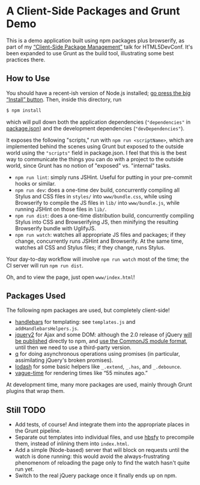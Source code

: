 # A Client-Side Packages and Grunt Demo

This is a demo application built using npm packages plus browserify, as part of my
[“Client-Side Package Management”](http://www.slideshare.net/domenicdenicola/client-side-packages)
talk for HTML5DevConf. It's been expanded to use Grunt as the build tool, illustrating some best practices there.

## How to Use

You should have a recent-ish version of Node.js installed; [go press the big “Install” button](http://nodejs.org/).
Then, inside this directory, run

```bash
$ npm install
```

which will pull down both the application dependencies (`"dependencies"` in [package.json](package.json)) and the
development dependencies (`"devDependencies"`).

It exposes the following "scripts," run with `npm run <scriptName>`, which are implemented behind the scenes using
Grunt but exposed to the outside world using the `"scripts"` field in package.json. I feel that this is the best way
to communicate the things you can do with a project to the outside world, since Grunt has no notion of "exposed" vs.
"internal" tasks.

* `npm run lint`: simply runs JSHint. Useful for putting in your pre-commit hooks or similar.
* `npm run dev`: does a one-time dev build, concurrently compiling all Stylus and CSS files in `styles/` into
  `www/bundle.css`, while using Browserify to compile the JS files in `lib/` into `www/bundle.js`, while running
  JSHint on those files in `lib/`.
* `npm run dist`: does a one-time distribution build, concurrently compiling Stylus into CSS and Browserifying JS, then
  minifying the resulting Browserify bundle with UglifyJS.
* `npm run watch`: watches all appropriate JS files and packages; if they change, concurrently runs JSHint and
  Browserify. At the same time, watches all CSS and Stylus files; if they change, runs Stylus.

Your day-to-day workflow will involve `npm run watch` most of the time; the CI server will run `npm run dist`.

Oh, and to view the page, just open `www/index.html`!

## Packages Used

The following npm packages are used, but completely client-side!

* [handlebars](https://npmjs.org/package/handlebars) for templating: see `templates.js` and `addHandlebarsHelpers.js`.
* [jquery2](https://npmjs.org/package/jquery2) for Ajax and some DOM: although the 2.0 release of
  jQuery [will be published](http://blog.jquery.com/2013/03/01/jquery-2-0-beta-2-released/) directly to npm, and
  [use the CommonJS module format](https://github.com/jquery/jquery/pull/1103), until then we need to use a third-party
  version.
* [q](https://npmjs.org/package/q) for doing asynchronous operations using promises (in particular, assimilating
  jQuery's broken promises).
* [lodash](https://npmjs.org/package/lodash) for some basic helpers like `_.extend`, `_.has`, and `_.debounce`.
* [vague-time](https://npmjs.org/package/vague-time) for rendering times like “55 minutes ago.”

At development time, many more packages are used, mainly through Grunt plugins that wrap them.

## Still TODO

* Add tests, of course! And integrate them into the appropriate places in the Grunt pipeline.
* Separate out templates into individual files, and use [hbsfy](https://npmjs.org/package/hbsfy) to precompile them,
  instead of inlining them into `index.html`.
* Add a simple (Node-based) server that will block on requests until the watch is done running: this would avoid the
  always-frustrating phenomenom of reloading the page only to find the watch hasn't quite run yet.
* Switch to the real jQuery package once it finally ends up on npm.
